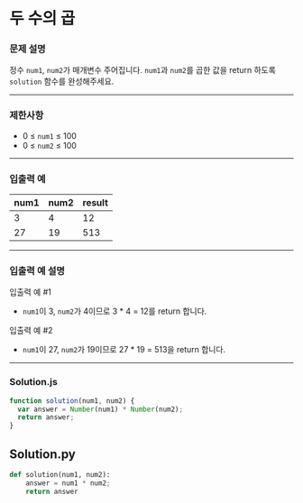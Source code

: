 # 두 수의 곱

### **문제 설명**

정수 `num1`, `num2`가 매개변수 주어집니다. `num1`과 `num2`를 곱한 값을 return 하도록 `solution` 함수를 완성해주세요.

---

### **제한사항**

- 0 ≤ `num1` ≤ 100
- 0 ≤ `num2` ≤ 100

---

### **입출력 예**

| num1 | num2 | result |
| ---- | ---- | ------ |
| 3    | 4    | 12     |
| 27   | 19   | 513    |

---

### **입출력 예 설명**

입출력 예 #1

- `num1`이 3, `num2`가 4이므로 3 \* 4 = 12를 return 합니다.

입출력 예 #2

- `num1`이 27, `num2`가 19이므로 27 \* 19 = 513을 return 합니다.

---

### **Solution.js**

```javascript
function solution(num1, num2) {
  var answer = Number(num1) * Number(num2);
  return answer;
}
```

## **Solution.py**

```python
def solution(num1, num2):
    answer = num1 * num2;
    return answer
```
